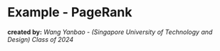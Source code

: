 # Example - PageRank

**created by:** *Wang Yanbao  - (Singapore University of Technology and Design) Class of 2024*

